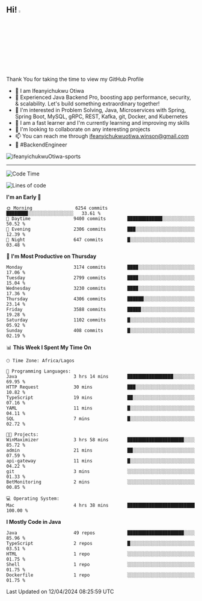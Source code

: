 <!-- BLOG-POST-LIST:START --><!-- BLOG-POST-LIST:END -->

## Hi! <img src="https://media.giphy.com/media/hvRJCLFzcasrR4ia7z/giphy.gif" width="4%"> 

Thank You for taking the time to view my GitHub Profile

- 👋 I am Ifeanyichukwu Otiwa
- 🚀 Experienced Java Backend Pro, boosting app performance, security, & scalability. Let's build something extraordinary together!
- 👀 I'm interested in Problem Solving, Java, Microservices with Spring, Spring Boot, MySQL, gRPC, REST, Kafka, git, Docker, and Kubernetes
- 🌱 I am a fast learner and I'm currently learning and improving my skills
- 💞️ I'm looking to collaborate on any interesting projects
- 📫 You can reach me through ifeanyichukwuotiwa.winson@gmail.com
- 🚀 #BackendEngineer

<p align="left" marginTop="10px"> <img src="https://komarev.com/ghpvc/?username=ifeanyichukwuOtiwa-sports&label=Profile%20views&color=0e75b6&style=for-the-badge" alt="ifeanyichukwuOtiwa-sports" /> </p>

***

<!--START_SECTION:waka-->
![Code Time](http://img.shields.io/badge/Code%20Time-2%2C382%20hrs%2046%20mins-blue)

![Lines of code](https://img.shields.io/badge/From%20Hello%20World%20I%27ve%20Written-4.5%20million%20lines%20of%20code-blue)

**I'm an Early 🐤** 

```text
🌞 Morning                6254 commits        ████████░░░░░░░░░░░░░░░░░   33.61 % 
🌆 Daytime                9400 commits        █████████████░░░░░░░░░░░░   50.52 % 
🌃 Evening                2306 commits        ███░░░░░░░░░░░░░░░░░░░░░░   12.39 % 
🌙 Night                  647 commits         █░░░░░░░░░░░░░░░░░░░░░░░░   03.48 % 
```
📅 **I'm Most Productive on Thursday** 

```text
Monday                   3174 commits        ████░░░░░░░░░░░░░░░░░░░░░   17.06 % 
Tuesday                  2799 commits        ████░░░░░░░░░░░░░░░░░░░░░   15.04 % 
Wednesday                3230 commits        ████░░░░░░░░░░░░░░░░░░░░░   17.36 % 
Thursday                 4306 commits        ██████░░░░░░░░░░░░░░░░░░░   23.14 % 
Friday                   3588 commits        █████░░░░░░░░░░░░░░░░░░░░   19.28 % 
Saturday                 1102 commits        █░░░░░░░░░░░░░░░░░░░░░░░░   05.92 % 
Sunday                   408 commits         █░░░░░░░░░░░░░░░░░░░░░░░░   02.19 % 
```


📊 **This Week I Spent My Time On** 

```text
🕑︎ Time Zone: Africa/Lagos

💬 Programming Languages: 
Java                     3 hrs 14 mins       █████████████████░░░░░░░░   69.95 % 
HTTP Request             30 mins             ███░░░░░░░░░░░░░░░░░░░░░░   10.82 % 
TypeScript               19 mins             ██░░░░░░░░░░░░░░░░░░░░░░░   07.16 % 
YAML                     11 mins             █░░░░░░░░░░░░░░░░░░░░░░░░   04.11 % 
SQL                      7 mins              █░░░░░░░░░░░░░░░░░░░░░░░░   02.72 % 

🐱‍💻 Projects: 
WinMaximizer             3 hrs 58 mins       █████████████████████░░░░   85.72 % 
admin                    21 mins             ██░░░░░░░░░░░░░░░░░░░░░░░   07.59 % 
api-gateway              11 mins             █░░░░░░░░░░░░░░░░░░░░░░░░   04.22 % 
git                      3 mins              ░░░░░░░░░░░░░░░░░░░░░░░░░   01.33 % 
BetMonitoring            2 mins              ░░░░░░░░░░░░░░░░░░░░░░░░░   00.85 % 

💻 Operating System: 
Mac                      4 hrs 38 mins       █████████████████████████   100.00 % 
```

**I Mostly Code in Java** 

```text
Java                     49 repos            █████████████████████░░░░   85.96 % 
TypeScript               2 repos             █░░░░░░░░░░░░░░░░░░░░░░░░   03.51 % 
HTML                     1 repo              ░░░░░░░░░░░░░░░░░░░░░░░░░   01.75 % 
Shell                    1 repo              ░░░░░░░░░░░░░░░░░░░░░░░░░   01.75 % 
Dockerfile               1 repo              ░░░░░░░░░░░░░░░░░░░░░░░░░   01.75 % 
```




 Last Updated on 12/04/2024 08:25:59 UTC
<!--END_SECTION:waka-->

<!--
<p align="center">
![trophy](https://github-profile-trophy.vercel.app/?username=ifeanyichukwuOtiwa-sports&theme=onedark) (https://github.com/ryo-ma/github-profile-trophy)
</p>
-->

<!---
ifeanyi-otiwa/ifeanyi-otiwa is a ✨ special ✨ repository because its `README.md` (this file) appears on your GitHub profile.
You can click the Preview link to take a look at your changes.
--->
